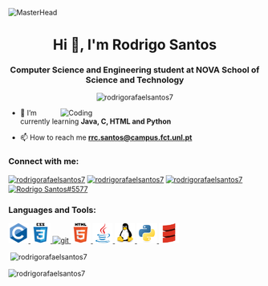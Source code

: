  ![MasterHead](https://collectivedesignagency.com/wp-content/uploads/2021/11/1547069680_Gif-Hacker.gif)

<h1 align="center">Hi 👋, I'm Rodrigo Santos</h1>
<h3 align="center">Computer Science and Engineering student at NOVA School of Science and Technology</h3>

<p align="center"> <img src="https://komarev.com/ghpvc/?username=rodrigorafaelsantos7&label=Profile%20views&color=0e75b6&style=flat" alt="rodrigorafaelsantos7" /> </p>
<img align="right" alt="Coding" width="400" src="https://cdn.wallpapersafari.com/33/41/5nCvx3.gif">

- 🌱 I’m currently learning **Java, C, HTML and Python**

- 📫 How to reach me **rrc.santos@campus.fct.unl.pt**

<h3 align="left">Connect with me:</h3>
<p align="left">
<a href="https://dev.to/rodrigorafaelsantos7" target="blank"><img align="center" src="https://raw.githubusercontent.com/rahuldkjain/github-profile-readme-generator/master/src/images/icons/Social/devto.svg" alt="rodrigorafaelsantos7" height="30" width="40" /></a>
<a href="https://www.hackerrank.com/rodrigorafaelsantos7" target="blank"><img align="center" src="https://raw.githubusercontent.com/rahuldkjain/github-profile-readme-generator/master/src/images/icons/Social/hackerrank.svg" alt="rodrigorafaelsantos7" height="30" width="40" /></a>
<a href="https://www.leetcode.com/rodrigorafaelsantos7" target="blank"><img align="center" src="https://raw.githubusercontent.com/rahuldkjain/github-profile-readme-generator/master/src/images/icons/Social/leet-code.svg" alt="rodrigorafaelsantos7" height="30" width="40" /></a>
<a href="https://discord.gg/Rodrigo Santos#5577" target="blank"><img align="center" src="https://raw.githubusercontent.com/rahuldkjain/github-profile-readme-generator/master/src/images/icons/Social/discord.svg" alt="Rodrigo Santos#5577" height="30" width="40" /></a>
</p>

<h3 align="left">Languages and Tools:</h3>
<p align="left"> <a href="https://www.cprogramming.com/" target="_blank" rel="noreferrer"> <img src="https://raw.githubusercontent.com/devicons/devicon/master/icons/c/c-original.svg" alt="c" width="40" height="40"/> </a> <a href="https://www.w3schools.com/css/" target="_blank" rel="noreferrer"> <img src="https://raw.githubusercontent.com/devicons/devicon/master/icons/css3/css3-original-wordmark.svg" alt="css3" width="40" height="40"/> </a> <a href="https://git-scm.com/" target="_blank" rel="noreferrer"> <img src="https://www.vectorlogo.zone/logos/git-scm/git-scm-icon.svg" alt="git" width="40" height="40"/> </a> <a href="https://www.w3.org/html/" target="_blank" rel="noreferrer"> <img src="https://raw.githubusercontent.com/devicons/devicon/master/icons/html5/html5-original-wordmark.svg" alt="html5" width="40" height="40"/> </a> <a href="https://www.java.com" target="_blank" rel="noreferrer"> <img src="https://raw.githubusercontent.com/devicons/devicon/master/icons/java/java-original.svg" alt="java" width="40" height="40"/> </a> <a href="https://www.linux.org/" target="_blank" rel="noreferrer"> <img src="https://raw.githubusercontent.com/devicons/devicon/master/icons/linux/linux-original.svg" alt="linux" width="40" height="40"/> </a> <a href="https://www.python.org" target="_blank" rel="noreferrer"> <img src="https://raw.githubusercontent.com/devicons/devicon/master/icons/python/python-original.svg" alt="python" width="40" height="40"/> </a> <a href="https://www.scala-lang.org" target="_blank" rel="noreferrer"> <img src="https://raw.githubusercontent.com/devicons/devicon/master/icons/scala/scala-original.svg" alt="scala" width="40" height="40"/> </a> </p>


<p>&nbsp;<img align="center" src="https://github-readme-stats.vercel.app/api?username=rodrigorafaelsantos7&show_icons=true&locale=en" alt="rodrigorafaelsantos7" /></p>

<p><img align="center" src="https://github-readme-streak-stats.herokuapp.com/?user=rodrigorafaelsantos7&" alt="rodrigorafaelsantos7" /></p>



